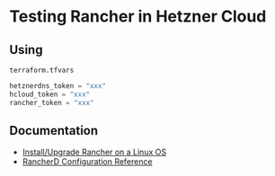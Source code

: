 # Testing Rancher in Hetzner Cloud

## Using

`terraform.tfvars`

```terraform
hetznerdns_token = "xxx"
hcloud_token = "xxx"
rancher_token = "xxx"
```

## Documentation

* [Install/Upgrade Rancher on a Linux OS](https://rancher.com/docs/rancher/v2.x/en/installation/install-rancher-on-linux/)
* [RancherD Configuration Reference](https://rancher.com/docs/rancher/v2.x/en/installation/install-rancher-on-linux/rancherd-configuration/)
